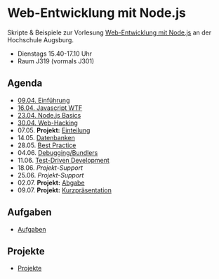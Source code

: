 # Web-Entwicklung mit Node.js

Skripte & Beispiele zur Vorlesung [Web-Entwicklung mit Node.js](http://www.hs-augsburg.de/fakultaet/informatik/studium/wahlpflichtveranstaltung/web_entwicklung/index.html) an der Hochschule Augsburg. 

- Dienstags 15.40-17.10 Uhr 
- Raum J319 (vormals J301)

## Agenda

- [09.04. Einführung](http://hsa-nodejs-workshop.github.io/nodejs-workshop/lectures/einfuehrung/)
- [16.04. Javascript WTF](http://hsa-nodejs-workshop.github.io/nodejs-workshop/lectures/javascript-wtf/)
- [23.04. Node.js Basics](http://hsa-nodejs-workshop.github.io/nodejs-workshop/lectures/nodejs-basics/)
- [30.04. Web-Hacking](http://hsa-nodejs-workshop.github.io/nodejs-workshop/lectures/web-hacking/)
- 07.05. __Projekt:__ [Einteilung](https://github.com/hsa-nodejs-workshop/Projekte#einteilung)
- 14.05. [Datenbanken](http://hsa-nodejs-workshop.github.io/nodejs-workshop/lectures/datenbanken/)
- 28.05. [Best Practice](http://hsa-nodejs-workshop.github.io/nodejs-workshop/lectures/best-practice/)
- 04.06. [Debugging/Bundlers](http://hsa-nodejs-workshop.github.io/nodejs-workshop/lectures/debugging-and-bundlers/)
- 11.06. [Test-Driven Development](http://hsa-nodejs-workshop.github.io/nodejs-workshop/lectures/tdd/)
- 18.06. _Projekt-Support_
- 25.06. _Projekt-Support_
- 02.07. __Projekt:__ [Abgabe](https://github.com/hsa-nodejs-workshop/Projekte#abgabe)
- 09.07. __Projekt:__ [Kurzpräsentation](https://github.com/hsa-nodejs-workshop/Projekte/blob/master/README.md#kurzprsentation)

## Aufgaben

- [Aufgaben](https://github.com/hsa-nodejs-workshop/aufgaben)


## Projekte

- [Projekte](https://github.com/hsa-nodejs-workshop/Projekte)
